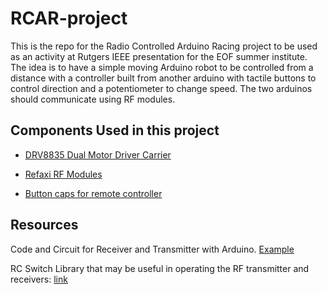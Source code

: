 # RCAR-project

This is the repo for the Radio Controlled Arduino Racing project to be used as an activity at Rutgers IEEE presentation for the EOF summer institute. The idea is to have a simple moving Arduino robot to be controlled from a distance with a controller built from another arduino with tactile buttons to control direction and a potentiometer to change speed. The two arduinos should communicate using RF modules.


## Components Used in this project

- [DRV8835 Dual Motor Driver Carrier](https://www.pololu.com/product/2135)

- [Refaxi RF Modules](https://www.amazon.com/Wireless-Transmitter-Receiver-Module-Arduino/dp/B00INTI8R2/ref=sr_1_1?s=electronics&ie=UTF8&qid=1499012256&sr=8-1&keywords=refaxi+rf+module)

- [Button caps for remote controller](https://www.ebay.com/i/291735611601?chn=ps&dispItem=1)


## Resources
Code and Circuit for Receiver and Transmitter with Arduino. [Example](http://arduinobasics.blogspot.com/2014/06/433-mhz-rf-module-with-arduino-tutorial.html)

RC Switch Library that may be useful in operating the RF transmitter and receivers: [link](https://github.com/sui77/rc-switch)
